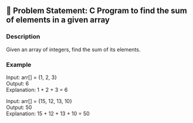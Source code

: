## 📝 Problem Statement: C Program to find the sum of elements in a given array

### Description  
Given an array of integers, find the sum of its elements.

### Example  
Input: arr[] = {1, 2, 3} </br>
Output: 6 </br>
Explanation: 1 + 2 + 3 = 6 </br>

Input: arr[] = {15, 12, 13, 10} </br>
Output: 50 </br>
Explanation: 15 + 12 + 13 + 10 = 50 </br>
  
